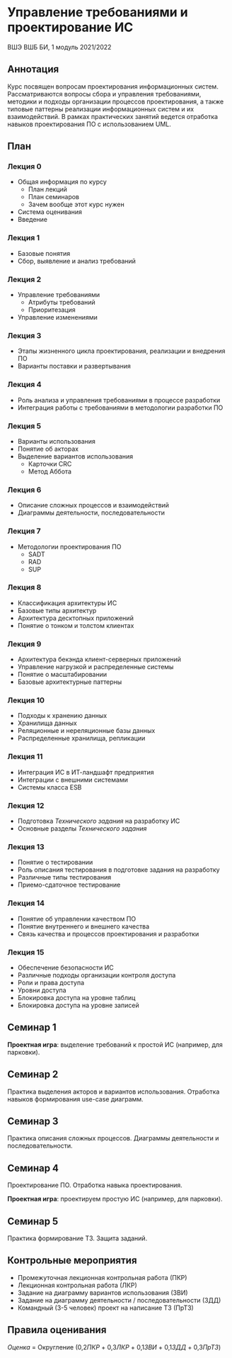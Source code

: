 # Управление требованиями и проектирование ИС
ВШЭ ВШБ БИ, 1 модуль 2021/2022

## Аннотация

Курс посвящен вопросам проектирования информационных систем. Рассматриваются вопросы сбора и управления требованиями, методики и подходы организации процессов проектирования, а также типовые паттерны реализации информационных систем и их взаимодействий. В рамках практических занятий ведется отработка навыков проектирования ПО с использованием UML.

## План

### Лекция 0

- Общая информация по курсу
    - План лекций
    - План семинаров
    - Зачем вообще этот курс нужен
- Система оценивания
- Введение

### Лекция 1

- Базовые понятия 
- Сбор, выявление и анализ требований

### Лекция 2

- Управление требованиями
    - Атрибуты требований
    - Приоритезация 
- Управление изменениями


### Лекция 3

- Этапы жизненного цикла проектирования, реализации и внедрения ПО
- Варианты поставки и развертывания

### Лекция 4

- Роль анализа и управления требованиями в процессе разработки
- Интеграция работы с требованиями в методологии разработки ПО

### Лекция 5

- Варианты использования
- Понятие об акторах
- Выделение вариантов использования
    - Карточки CRC
    - Метод Аббота

### Лекция 6

- Описание сложных процессов и взаимодействий
- Диаграммы деятельности, последовательности

### Лекция 7

- Методологии проектирования ПО
    - SADT
    - RAD
    - SUP

### Лекция 8

- Классификация архитектуры ИС
- Базовые типы архитектур
- Архитектура десктопных приложений
- Понятие о тонком и толстом клиентах

### Лекция 9 

- Архитектура бекэнда клиент-серверных приложений
- Управление нагрузкой и распределенные системы
- Понятие о масштабировании
- Базовые архитектурные паттерны

### Лекция 10

- Подходы к хранению данных
- Хранилища данных
- Реляционные и нереляционные базы данных
- Распределенные хранилища, репликации

### Лекция 11

- Интеграция ИС в ИТ-ландшафт предприятия
- Интеграции с внешними системами
- Системы класса ESB

### Лекция 12

- Подготовка *Технического задания* на разработку ИС
- Основные разделы *Технического задания*

### Лекция 13

- Понятие о тестировании
- Роль описания тестирования в подготовке задания на разработку
- Различные типы тестирования
- Приемо-сдаточное тестирование

### Лекция 14

- Понятие об управлении качеством ПО
- Понятие внутреннего и внешнего качества
- Связь качества и процессов проектирования и разработки

### Лекция 15

- Обеспечение безопасности ИС
- Различные подходы организации контроля доступа
- Роли и права доступа
- Уровни доступа
- Блокировка доступа на уровне таблиц
- Блокировка доступа на уровне записей

## Семинар 1

**Проектная игра**: выделение требований к простой ИС (например, для парковки).

## Семинар 2

Практика выделения акторов и вариантов использования. Отработка навыков формирования use-case диаграмм.

## Семинар 3

Практика описания сложных процессов. Диаграммы деятельности и последовательности.

## Семинар 4

Проектирование ПО. Отработка навыка проектирования.

**Проектная игра**: проектируем простую ИС (например, для парковки).

## Семинар 5

Практика формирование ТЗ. Защита заданий.


## Контрольные мероприятия

- Промежуточная лекционная контрольная работа (ПКР)
- Лекционная контрольная работа (ЛКР)
- Задание на диаграмму вариантов использования (ЗВИ)
- Задание на диаграмму деятельности / последовательности (ЗДД)
- Командный (3-5 человек) проект на написание ТЗ (ПрТЗ)

## Правила оценивания 

*Оценка* = Округление (0,2*ПКР* + 0,3*ЛКР* + 0,1*ЗВИ* + 0,1*ЗДД* + 0,3*ПрТЗ*)